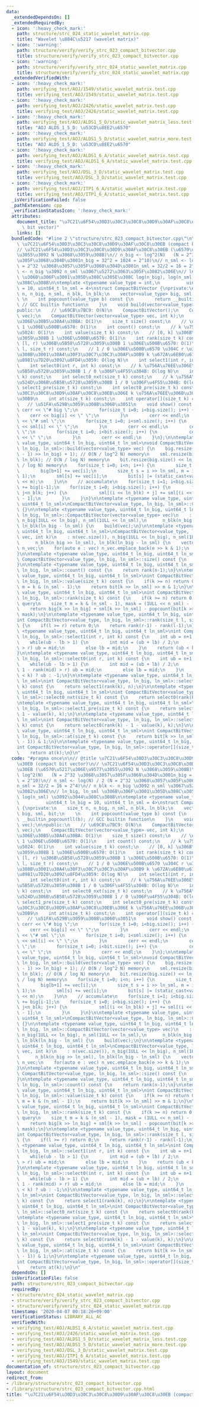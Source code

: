 ```yaml
---
data:
  _extendedDependsOn: []
  _extendedRequiredBy:
  - icon: ':heavy_check_mark:'
    path: structure/strc_024_static_wavelet_matrix.cpp
    title: "Wavelet \u884C\u5217 (wavelet matrix)"
  - icon: ':warning:'
    path: structure/verify/verify_strc_023_compact_bitvector.cpp
    title: structure/verify/verify_strc_023_compact_bitvector.cpp
  - icon: ':warning:'
    path: structure/verify/verify_strc_024_static_wavelet_matrix.cpp
    title: structure/verify/verify_strc_024_static_wavelet_matrix.cpp
  _extendedVerifiedWith:
  - icon: ':heavy_check_mark:'
    path: verifying_test/AOJ/1549/static_wavelet_matrix.test.cpp
    title: verifying_test/AOJ/1549/static_wavelet_matrix.test.cpp
  - icon: ':heavy_check_mark:'
    path: verifying_test/AOJ/2426/static_wavelet_matrix.test.cpp
    title: verifying_test/AOJ/2426/static_wavelet_matrix.test.cpp
  - icon: ':heavy_check_mark:'
    path: verifying_test/AOJ/ALDS1_5_D/static_wavelet_matrix_less.test.cpp
    title: "AOJ ALDS_1_5_D: \u53CD\u8EE2\u6570"
  - icon: ':heavy_check_mark:'
    path: verifying_test/AOJ/ALDS1_5_D/static_wavelet_matrix_more.test.cpp
    title: "AOJ ALDS_1_5_D: \u53CD\u8EE2\u6570"
  - icon: ':heavy_check_mark:'
    path: verifying_test/AOJ/ALDS1_6_A/static_wavelet_matrix.test.cpp
    title: verifying_test/AOJ/ALDS1_6_A/static_wavelet_matrix.test.cpp
  - icon: ':heavy_check_mark:'
    path: verifying_test/AOJ/DSL_3_D/static_wavelet_matrix.test.cpp
    title: verifying_test/AOJ/DSL_3_D/static_wavelet_matrix.test.cpp
  - icon: ':heavy_check_mark:'
    path: verifying_test/AOJ/ITP1_6_A/static_wavelet_matrix.test.cpp
    title: verifying_test/AOJ/ITP1_6_A/static_wavelet_matrix.test.cpp
  _isVerificationFailed: false
  _pathExtension: cpp
  _verificationStatusIcon: ':heavy_check_mark:'
  attributes:
    document_title: "\u7C21\u6F54\u30D3\u30C3\u30C8\u30D9\u30AF\u30C8\u30EB (compact\
      \ bit vector)"
    links: []
  bundledCode: "#line 2 \"structure/strc_023_compact_bitvector.cpp\"\n\n// @title\
    \ \u7C21\u6F54\u30D3\u30C3\u30C8\u30D9\u30AF\u30C8\u30EB (compact bit vector)\n\
    // \u7C21\u6F54\u30D3\u30C3\u30C8\u30D9\u30AF\u30C8\u30EB (\u6570\u5217\u306E\u9577\
    \u3055\u3092 N \u3068\u3059\u308B)\n// n_big <- log^2(N)   (N = 2^32 \u3068\u3057\
    \u305F\u3068\u304D\u3001n_big = 32^2 = 1024 = 2^10)\n// n_sml <- log(N) / 2 (N\
    \ = 2^32 \u3068\u3057\u305F\u3068\u304D\u3001n_sml = 32/2 = 16 = 2^4)\n// n_blk\
    \ <- n_big \u3092 n_sml \u3067\u5272\u3063\u305F\u3082\u306E\n// ln_big, ln_sml\
    \ \u306B\u306F\u3001\u305D\u308C\u305E\u308C log(n_big), log(n_sml) \u3092\u3044\
    \u308C\u308B\n\ntemplate <typename value_type = int,\n          uint64_t ln_big\
    \ = 10, uint64_t ln_sml = 4>\nstruct CompactBitVector {\nprivate:\n    size_t\
    \ n, n_big, n_sml, n_blk, ln_blk;\n    vector<value_type> big, sml, bit;\n   \
    \ \n    int popcount(value_type b) const {\n        return __builtin_popcountll(b);\
    \ // GCC builtin function\n    }\n    void build(vector<value_type> vec);\n\n\
    public:\n    // \u69CB\u7BC9: O(N)\n    CompactBitVector();\n    CompactBitVector(vector<value_type>\
    \ vec);\n    CompactBitVector(vector<value_type> vec, int k);\n    // \u6570\u5217\
    \u306E\u30B5\u30A4\u30BA: O(1)\n    size_t size() const;\n    // \u5168\u4F53\u306E\
    \ 1 \u306E\u500B\u6570: O(1)\n    int count() const;\n    // k \u756A\u76EE\u306E\
    \u5024: O(1)\n    int value(size_t k) const;\n    // [0, k] \u306B\u5B58\u5728\
    \u3059\u308B 1 \u306E\u500B\u6570: O(1)\n    int rank(size_t k) const;\n    //\
    \ [l, r) \u306B\u5B58\u5728\u3059\u308B 1 \u306E\u500B\u6570: O(1)\n    int rank(size_t\
    \ l, size_t r) const;\n    // 1 / 0 \u306E\u500B\u6570 \u304C r \u3092\u8D85\u3048\
    \u308B\u3001\u30A4\u30F3\u30C7\u30C3\u30AF\u30B9 k \u672A\u6E80\u6700\u5C0F\u306E\
    \u8981\u7D20\u3092\u8FD4\u3059: O(log N)\n    int select1(int r, int k) const;\n\
    \    int select0(int r, int k) const;\n    // k \u756A\u76EE\u306E\u6B21\u306B\
    \u5B58\u5728\u3059\u308B 1 / 0 \u306F\u4F55\u304B: O(log N)\n    int select1_nxt(size_t\
    \ k) const;\n    int select0_nxt(size_t k) const;\n    // k \u756A\u76EE\u306E\
    \u524D\u306B\u5B58\u5728\u3059\u308B 1 / 0 \u306F\u4F55\u304B: O(log N)\n    int\
    \ select1_pre(size_t k) const;\n    int select0_pre(size_t k) const;\n    // \u30D3\
    \u30C3\u30C8\u30D9\u30AF\u30C8\u30EB\u306E k \u756A\u76EE\u306B\u30A2\u30AF\u30BB\
    \u30B9\n    int at(size_t k) const;\n    int operator[](size_t k) const;\n\n \
    \   // \u51FA\u529B\u3059\u308B\u3060\u3051\n    void show() const {\n       \
    \ cerr << \"# big \";\n        for(size_t i=0; i<big.size(); i++) {\n        \
    \    cerr << big[i] << \" \";\n        }\n        cerr << endl;\n        cerr\
    \ << \"# sml \";\n        for(size_t i=0; i<sml.size(); i++) {\n            cerr\
    \ << sml[i] << \" \";\n        }\n        cerr << endl;\n        cerr << \"# bit\
    \ \";\n        for(size_t i=0; i<bit.size(); i++) {\n            cerr << bit[i]\
    \ << \" \";\n        }\n        cerr << endl;\n    }\n};\n\ntemplate <typename\
    \ value_type, uint64_t ln_big, uint64_t ln_sml>\nvoid CompactBitVector<value_type,\
    \ ln_big, ln_sml>::build(vector<value_type> vec) {\n    big.resize(((n + n_big\
    \ - 1) >> ln_big) + 1); // O(N / log^2 N) memory\n    sml.resize(big.size() <<\
    \ ln_blk); // O(N / log N) memory\n    bit.resize(big.size() << ln_blk); // O(N\
    \ / log N) memory\n    for(size_t i=0; i<n; i++) {\n        size_t b = i >> ln_big;\n\
    \        big[b+1] += vec[i];\n        size_t s = i >> ln_sml, m = i & (n_sml -\
    \ 1);\n        sml[s] += vec[i];\n        bit[s] |= (static_cast<value_type>(vec[i])\
    \ << m);\n    }\n\n    // accumulate\n    for(size_t i=1; i<big.size(); i++) big[i]\
    \ += big[i-1];\n    for(size_t i=0; i<big.size(); i++) {\n        for(size_t j=1;\
    \ j<n_blk; j++) {\n            sml[(i << ln_blk) + j] += sml[(i << ln_blk) + j\
    \ - 1];\n        }\n    }\n}\n\ntemplate <typename value_type, uint64_t ln_big,\
    \ uint64_t ln_sml>\nCompactBitVector<value_type, ln_big, ln_sml>::CompactBitVector()\
    \ {}\n\ntemplate <typename value_type, uint64_t ln_big, uint64_t ln_sml>\nCompactBitVector<value_type,\
    \ ln_big, ln_sml>::CompactBitVector(vector<value_type> vec)\n    : n(vec.size()),\
    \ n_big(1ULL << ln_big), n_sml(1ULL << ln_sml),\n      n_blk(n_big >> ln_sml),\
    \ ln_blk(ln_big - ln_sml) {\n    build(vec);\n}\n\ntemplate <typename value_type,\
    \ uint64_t ln_big, uint64_t ln_sml>\nCompactBitVector<value_type, ln_big, ln_sml>::CompactBitVector(vector<value_type>\
    \ vec, int k)\n    : n(vec.size()), n_big(1ULL << ln_big), n_sml(1ULL << ln_sml),\n\
    \      n_blk(n_big >> ln_sml), ln_blk(ln_big - ln_sml) {\n    vector<value_type>\
    \ n_vec;\n    for(auto e : vec) n_vec.emplace_back(e >> k & 1);\n    build(n_vec);\n\
    }\n\ntemplate <typename value_type, uint64_t ln_big, uint64_t ln_sml>\nsize_t\
    \ CompactBitVector<value_type, ln_big, ln_sml>::size() const {\n    return n;\n\
    }\n\ntemplate <typename value_type, uint64_t ln_big, uint64_t ln_sml>\nint CompactBitVector<value_type,\
    \ ln_big, ln_sml>::count() const {\n    return rank(n-1);\n}\n\ntemplate <typename\
    \ value_type, uint64_t ln_big, uint64_t ln_sml>\nint CompactBitVector<value_type,\
    \ ln_big, ln_sml>::value(size_t k) const {\n    if(k >= n) return 0;\n    size_t\
    \ m = k & (n_sml - 1);\n    return bit[k >> ln_sml] >> m & 1;\n}\n\ntemplate <typename\
    \ value_type, uint64_t ln_big, uint64_t ln_sml>\nint CompactBitVector<value_type,\
    \ ln_big, ln_sml>::rank(size_t k) const {\n    if(k >= n) return 0; // for range\
    \ query\n    size_t m = k & (n_sml - 1), mask = (1ULL << n_sml) - (1ULL << (m+1));\n\
    \    return big[k >> ln_big] + sml[k >> ln_sml] - popcount(bit[k >> ln_sml] &\
    \ mask);\n}\n\ntemplate <typename value_type, uint64_t ln_big, uint64_t ln_sml>\n\
    int CompactBitVector<value_type, ln_big, ln_sml>::rank(size_t l, size_t r) const\
    \ {\n    if(l >= r) return 0;\n    return rank(r-1) - rank(l-1);\n}\n\ntemplate\
    \ <typename value_type, uint64_t ln_big, uint64_t ln_sml>\nint CompactBitVector<value_type,\
    \ ln_big, ln_sml>::select1(int r, int k) const {\n    int ub = n+1, lb = -1;\n\
    \    while(ub - lb > 1) {\n        int mid = (ub + lb) / 2;\n        if(rank(mid)\
    \ > r) ub = mid;\n        else lb = mid;\n    }\n    return (ub < k) ? ub : -1;\n\
    }\n\ntemplate <typename value_type, uint64_t ln_big, uint64_t ln_sml>\nint CompactBitVector<value_type,\
    \ ln_big, ln_sml>::select0(int r, int k) const {\n    int ub = n+1, lb = -1;\n\
    \    while(ub - lb > 1) {\n        int mid = (ub + lb) / 2;\n        if(mid +\
    \ 1 - rank(mid) > r) ub = mid;\n        else lb = mid;\n    }\n    return (ub\
    \ < k) ? ub : -1;\n}\n\ntemplate <typename value_type, uint64_t ln_big, uint64_t\
    \ ln_sml>\nint CompactBitVector<value_type, ln_big, ln_sml>::select1_nxt(size_t\
    \ k) const {\n    return select1(rank(k), n);\n}\n\ntemplate <typename value_type,\
    \ uint64_t ln_big, uint64_t ln_sml>\nint CompactBitVector<value_type, ln_big,\
    \ ln_sml>::select0_nxt(size_t k) const {\n    return select0(rank(k), n);\n}\n\
    \ntemplate <typename value_type, uint64_t ln_big, uint64_t ln_sml>\nint CompactBitVector<value_type,\
    \ ln_big, ln_sml>::select1_pre(size_t k) const {\n    return select1(rank(k) -\
    \ 1 - value(k), k);\n}\n\ntemplate <typename value_type, uint64_t ln_big, uint64_t\
    \ ln_sml>\nint CompactBitVector<value_type, ln_big, ln_sml>::select0_pre(size_t\
    \ k) const {\n    return select0(rank(k) - 1 - value(k), k);\n}\n\ntemplate <typename\
    \ value_type, uint64_t ln_big, uint64_t ln_sml>\nint CompactBitVector<value_type,\
    \ ln_big, ln_sml>::at(size_t k) const {\n    return bit[k >> ln_sml] >> (k & (n_sml\
    \ - 1)) & 1;\n}\n\ntemplate <typename value_type, uint64_t ln_big, uint64_t ln_sml>\n\
    int CompactBitVector<value_type, ln_big, ln_sml>::operator[](size_t k) const {\n\
    \    return at(k);\n}\n"
  code: "#pragma once\n\n// @title \u7C21\u6F54\u30D3\u30C3\u30C8\u30D9\u30AF\u30C8\
    \u30EB (compact bit vector)\n// \u7C21\u6F54\u30D3\u30C3\u30C8\u30D9\u30AF\u30C8\
    \u30EB (\u6570\u5217\u306E\u9577\u3055\u3092 N \u3068\u3059\u308B)\n// n_big <-\
    \ log^2(N)   (N = 2^32 \u3068\u3057\u305F\u3068\u304D\u3001n_big = 32^2 = 1024\
    \ = 2^10)\n// n_sml <- log(N) / 2 (N = 2^32 \u3068\u3057\u305F\u3068\u304D\u3001\
    n_sml = 32/2 = 16 = 2^4)\n// n_blk <- n_big \u3092 n_sml \u3067\u5272\u3063\u305F\
    \u3082\u306E\n// ln_big, ln_sml \u306B\u306F\u3001\u305D\u308C\u305E\u308C log(n_big),\
    \ log(n_sml) \u3092\u3044\u308C\u308B\n\ntemplate <typename value_type = int,\n\
    \          uint64_t ln_big = 10, uint64_t ln_sml = 4>\nstruct CompactBitVector\
    \ {\nprivate:\n    size_t n, n_big, n_sml, n_blk, ln_blk;\n    vector<value_type>\
    \ big, sml, bit;\n    \n    int popcount(value_type b) const {\n        return\
    \ __builtin_popcountll(b); // GCC builtin function\n    }\n    void build(vector<value_type>\
    \ vec);\n\npublic:\n    // \u69CB\u7BC9: O(N)\n    CompactBitVector();\n    CompactBitVector(vector<value_type>\
    \ vec);\n    CompactBitVector(vector<value_type> vec, int k);\n    // \u6570\u5217\
    \u306E\u30B5\u30A4\u30BA: O(1)\n    size_t size() const;\n    // \u5168\u4F53\u306E\
    \ 1 \u306E\u500B\u6570: O(1)\n    int count() const;\n    // k \u756A\u76EE\u306E\
    \u5024: O(1)\n    int value(size_t k) const;\n    // [0, k] \u306B\u5B58\u5728\
    \u3059\u308B 1 \u306E\u500B\u6570: O(1)\n    int rank(size_t k) const;\n    //\
    \ [l, r) \u306B\u5B58\u5728\u3059\u308B 1 \u306E\u500B\u6570: O(1)\n    int rank(size_t\
    \ l, size_t r) const;\n    // 1 / 0 \u306E\u500B\u6570 \u304C r \u3092\u8D85\u3048\
    \u308B\u3001\u30A4\u30F3\u30C7\u30C3\u30AF\u30B9 k \u672A\u6E80\u6700\u5C0F\u306E\
    \u8981\u7D20\u3092\u8FD4\u3059: O(log N)\n    int select1(int r, int k) const;\n\
    \    int select0(int r, int k) const;\n    // k \u756A\u76EE\u306E\u6B21\u306B\
    \u5B58\u5728\u3059\u308B 1 / 0 \u306F\u4F55\u304B: O(log N)\n    int select1_nxt(size_t\
    \ k) const;\n    int select0_nxt(size_t k) const;\n    // k \u756A\u76EE\u306E\
    \u524D\u306B\u5B58\u5728\u3059\u308B 1 / 0 \u306F\u4F55\u304B: O(log N)\n    int\
    \ select1_pre(size_t k) const;\n    int select0_pre(size_t k) const;\n    // \u30D3\
    \u30C3\u30C8\u30D9\u30AF\u30C8\u30EB\u306E k \u756A\u76EE\u306B\u30A2\u30AF\u30BB\
    \u30B9\n    int at(size_t k) const;\n    int operator[](size_t k) const;\n\n \
    \   // \u51FA\u529B\u3059\u308B\u3060\u3051\n    void show() const {\n       \
    \ cerr << \"# big \";\n        for(size_t i=0; i<big.size(); i++) {\n        \
    \    cerr << big[i] << \" \";\n        }\n        cerr << endl;\n        cerr\
    \ << \"# sml \";\n        for(size_t i=0; i<sml.size(); i++) {\n            cerr\
    \ << sml[i] << \" \";\n        }\n        cerr << endl;\n        cerr << \"# bit\
    \ \";\n        for(size_t i=0; i<bit.size(); i++) {\n            cerr << bit[i]\
    \ << \" \";\n        }\n        cerr << endl;\n    }\n};\n\ntemplate <typename\
    \ value_type, uint64_t ln_big, uint64_t ln_sml>\nvoid CompactBitVector<value_type,\
    \ ln_big, ln_sml>::build(vector<value_type> vec) {\n    big.resize(((n + n_big\
    \ - 1) >> ln_big) + 1); // O(N / log^2 N) memory\n    sml.resize(big.size() <<\
    \ ln_blk); // O(N / log N) memory\n    bit.resize(big.size() << ln_blk); // O(N\
    \ / log N) memory\n    for(size_t i=0; i<n; i++) {\n        size_t b = i >> ln_big;\n\
    \        big[b+1] += vec[i];\n        size_t s = i >> ln_sml, m = i & (n_sml -\
    \ 1);\n        sml[s] += vec[i];\n        bit[s] |= (static_cast<value_type>(vec[i])\
    \ << m);\n    }\n\n    // accumulate\n    for(size_t i=1; i<big.size(); i++) big[i]\
    \ += big[i-1];\n    for(size_t i=0; i<big.size(); i++) {\n        for(size_t j=1;\
    \ j<n_blk; j++) {\n            sml[(i << ln_blk) + j] += sml[(i << ln_blk) + j\
    \ - 1];\n        }\n    }\n}\n\ntemplate <typename value_type, uint64_t ln_big,\
    \ uint64_t ln_sml>\nCompactBitVector<value_type, ln_big, ln_sml>::CompactBitVector()\
    \ {}\n\ntemplate <typename value_type, uint64_t ln_big, uint64_t ln_sml>\nCompactBitVector<value_type,\
    \ ln_big, ln_sml>::CompactBitVector(vector<value_type> vec)\n    : n(vec.size()),\
    \ n_big(1ULL << ln_big), n_sml(1ULL << ln_sml),\n      n_blk(n_big >> ln_sml),\
    \ ln_blk(ln_big - ln_sml) {\n    build(vec);\n}\n\ntemplate <typename value_type,\
    \ uint64_t ln_big, uint64_t ln_sml>\nCompactBitVector<value_type, ln_big, ln_sml>::CompactBitVector(vector<value_type>\
    \ vec, int k)\n    : n(vec.size()), n_big(1ULL << ln_big), n_sml(1ULL << ln_sml),\n\
    \      n_blk(n_big >> ln_sml), ln_blk(ln_big - ln_sml) {\n    vector<value_type>\
    \ n_vec;\n    for(auto e : vec) n_vec.emplace_back(e >> k & 1);\n    build(n_vec);\n\
    }\n\ntemplate <typename value_type, uint64_t ln_big, uint64_t ln_sml>\nsize_t\
    \ CompactBitVector<value_type, ln_big, ln_sml>::size() const {\n    return n;\n\
    }\n\ntemplate <typename value_type, uint64_t ln_big, uint64_t ln_sml>\nint CompactBitVector<value_type,\
    \ ln_big, ln_sml>::count() const {\n    return rank(n-1);\n}\n\ntemplate <typename\
    \ value_type, uint64_t ln_big, uint64_t ln_sml>\nint CompactBitVector<value_type,\
    \ ln_big, ln_sml>::value(size_t k) const {\n    if(k >= n) return 0;\n    size_t\
    \ m = k & (n_sml - 1);\n    return bit[k >> ln_sml] >> m & 1;\n}\n\ntemplate <typename\
    \ value_type, uint64_t ln_big, uint64_t ln_sml>\nint CompactBitVector<value_type,\
    \ ln_big, ln_sml>::rank(size_t k) const {\n    if(k >= n) return 0; // for range\
    \ query\n    size_t m = k & (n_sml - 1), mask = (1ULL << n_sml) - (1ULL << (m+1));\n\
    \    return big[k >> ln_big] + sml[k >> ln_sml] - popcount(bit[k >> ln_sml] &\
    \ mask);\n}\n\ntemplate <typename value_type, uint64_t ln_big, uint64_t ln_sml>\n\
    int CompactBitVector<value_type, ln_big, ln_sml>::rank(size_t l, size_t r) const\
    \ {\n    if(l >= r) return 0;\n    return rank(r-1) - rank(l-1);\n}\n\ntemplate\
    \ <typename value_type, uint64_t ln_big, uint64_t ln_sml>\nint CompactBitVector<value_type,\
    \ ln_big, ln_sml>::select1(int r, int k) const {\n    int ub = n+1, lb = -1;\n\
    \    while(ub - lb > 1) {\n        int mid = (ub + lb) / 2;\n        if(rank(mid)\
    \ > r) ub = mid;\n        else lb = mid;\n    }\n    return (ub < k) ? ub : -1;\n\
    }\n\ntemplate <typename value_type, uint64_t ln_big, uint64_t ln_sml>\nint CompactBitVector<value_type,\
    \ ln_big, ln_sml>::select0(int r, int k) const {\n    int ub = n+1, lb = -1;\n\
    \    while(ub - lb > 1) {\n        int mid = (ub + lb) / 2;\n        if(mid +\
    \ 1 - rank(mid) > r) ub = mid;\n        else lb = mid;\n    }\n    return (ub\
    \ < k) ? ub : -1;\n}\n\ntemplate <typename value_type, uint64_t ln_big, uint64_t\
    \ ln_sml>\nint CompactBitVector<value_type, ln_big, ln_sml>::select1_nxt(size_t\
    \ k) const {\n    return select1(rank(k), n);\n}\n\ntemplate <typename value_type,\
    \ uint64_t ln_big, uint64_t ln_sml>\nint CompactBitVector<value_type, ln_big,\
    \ ln_sml>::select0_nxt(size_t k) const {\n    return select0(rank(k), n);\n}\n\
    \ntemplate <typename value_type, uint64_t ln_big, uint64_t ln_sml>\nint CompactBitVector<value_type,\
    \ ln_big, ln_sml>::select1_pre(size_t k) const {\n    return select1(rank(k) -\
    \ 1 - value(k), k);\n}\n\ntemplate <typename value_type, uint64_t ln_big, uint64_t\
    \ ln_sml>\nint CompactBitVector<value_type, ln_big, ln_sml>::select0_pre(size_t\
    \ k) const {\n    return select0(rank(k) - 1 - value(k), k);\n}\n\ntemplate <typename\
    \ value_type, uint64_t ln_big, uint64_t ln_sml>\nint CompactBitVector<value_type,\
    \ ln_big, ln_sml>::at(size_t k) const {\n    return bit[k >> ln_sml] >> (k & (n_sml\
    \ - 1)) & 1;\n}\n\ntemplate <typename value_type, uint64_t ln_big, uint64_t ln_sml>\n\
    int CompactBitVector<value_type, ln_big, ln_sml>::operator[](size_t k) const {\n\
    \    return at(k);\n}\n"
  dependsOn: []
  isVerificationFile: false
  path: structure/strc_023_compact_bitvector.cpp
  requiredBy:
  - structure/strc_024_static_wavelet_matrix.cpp
  - structure/verify/verify_strc_023_compact_bitvector.cpp
  - structure/verify/verify_strc_024_static_wavelet_matrix.cpp
  timestamp: '2020-04-07 00:18:26+09:00'
  verificationStatus: LIBRARY_ALL_AC
  verifiedWith:
  - verifying_test/AOJ/ALDS1_6_A/static_wavelet_matrix.test.cpp
  - verifying_test/AOJ/2426/static_wavelet_matrix.test.cpp
  - verifying_test/AOJ/ALDS1_5_D/static_wavelet_matrix_less.test.cpp
  - verifying_test/AOJ/ALDS1_5_D/static_wavelet_matrix_more.test.cpp
  - verifying_test/AOJ/DSL_3_D/static_wavelet_matrix.test.cpp
  - verifying_test/AOJ/ITP1_6_A/static_wavelet_matrix.test.cpp
  - verifying_test/AOJ/1549/static_wavelet_matrix.test.cpp
documentation_of: structure/strc_023_compact_bitvector.cpp
layout: document
redirect_from:
- /library/structure/strc_023_compact_bitvector.cpp
- /library/structure/strc_023_compact_bitvector.cpp.html
title: "\u7C21\u6F54\u30D3\u30C3\u30C8\u30D9\u30AF\u30C8\u30EB (compact bit vector)"
---
```

